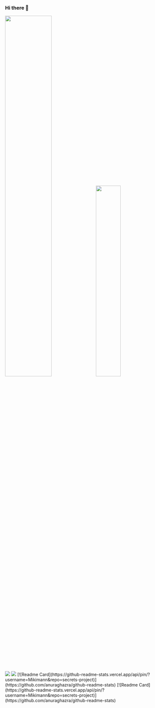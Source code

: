 ### Hi there 👋

<!--
**Mikimann/Mikimann** is a ✨ _special_ ✨ repository because its `README.md` (this file) appears on your GitHub profile.

Here are some ideas to get you started:

- 🔭 I’m currently working on ...
- 🌱 I’m currently learning ...
- 👯 I’m looking to collaborate on ...
- 🤔 I’m looking for help with ...
- 💬 Ask me about ...
- 📫 How to reach me: ...
- 😄 Pronouns: ...
- ⚡ Fun fact: ...
-->

<div class='container'>
<img style="height: auto; width: 55%;" class="img" src="https://github-readme-stats.vercel.app/api?username=Mikimann&theme=radical" />
&nbsp;
&nbsp;
<img style="height: auto; width: 40%;" class="img" src="https://github-readme-stats.vercel.app/api/top-langs/?username=Mikimann&theme=blue-green&langs_count=8&layout=compact" /></div>

<img style="height: auto; width: auto;" class="img" src="https://github-readme-stats.vercel.app/api/pin/?username=Mikimann&repo=blog-withDB"/>
<img style="height: auto; width: auto;" class="img" src="https://github-readme-stats.vercel.app/api/pin/?username=Mikimann&repo=todolist"/>
</div>
[![Readme Card](https://github-readme-stats.vercel.app/api/pin/?username=Mikimann&repo=secrets-project)](https://github.com/anuraghazra/github-readme-stats)
[![Readme Card](https://github-readme-stats.vercel.app/api/pin/?username=Mikimann&repo=secrets-project)](https://github.com/anuraghazra/github-readme-stats)






